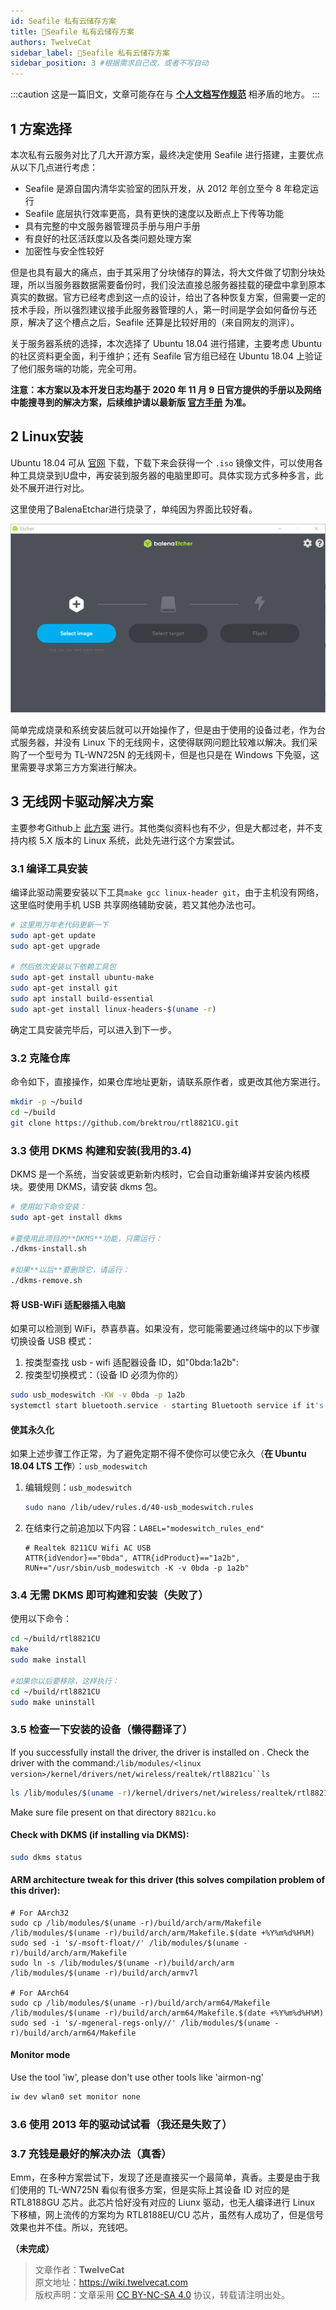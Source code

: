 ```yaml
---
id: Seafile 私有云储存方案
title: 🚧Seafile 私有云储存方案
authors: TwelveCat
sidebar_label: 🚧Seafile 私有云储存方案
sidebar_position: 3 #根据需求自己改，或者不写自动
---
```


:::caution
这是一篇旧文，文章可能存在与 **[个人文档写作规范](./个人文档写作规范.md)** 相矛盾的地方。
:::

## 1 方案选择

本次私有云服务对比了几大开源方案，最终决定使用 Seafile 进行搭建，主要优点从以下几点进行考虑：

- Seafile 是源自国内清华实验室的团队开发，从 2012 年创立至今 8 年稳定运行
- Seafile 底层执行效率更高，具有更快的速度以及断点上下传等功能
- 具有完整的中文服务器管理员手册与用户手册
- 有良好的社区活跃度以及各类问题处理方案
- 加密性与安全性较好 

但是也具有最大的痛点，由于其采用了分块储存的算法，将大文件做了切割分块处理，所以当服务器数据需要备份时，我们没法直接总服务器挂载的硬盘中拿到原本真实的数据。官方已经考虑到这一点的设计，给出了各种恢复方案，但需要一定的技术手段，所以强烈建议接手此服务器管理的人，第一时间是学会如何备份与还原，解决了这个槽点之后，Seafile 还算是比较好用的（来自网友的测评）。

关于服务器系统的选择，本次选择了 Ubuntu 18.04 进行搭建，主要考虑 Ubuntu 的社区资料更全面，利于维护；还有 Seafile 官方组已经在 Ubuntu 18.04 上验证了他们服务端的功能，完全可用。

**注意：本方案以及本开发日志均基于 2020 年 11 月 9 日官方提供的手册以及网络中能搜寻到的解决方案，后续维护请以最新版 [官方手册](https://cloud.seafile.com/published/seafile-manual-cn/overview/components.md) 为准。**

## 2 Linux安装

Ubuntu 18.04 可从 [官网](https://ubuntu.com/download/desktop) 下载，下载下来会获得一个 `.iso` 镜像文件，可以使用各种工具烧录到U盘中，再安装到服务器的电脑里即可。具体实现方式多种多言，此处不展开进行对比。

这里使用了BalenaEtchar进行烧录了，单纯因为界面比较好看。

![balenaEtcher](./../static/img/Seafile/balenaEtcher.png)

简单完成烧录和系统安装后就可以开始操作了，但是由于使用的设备过老，作为台式服务器，并没有 Linux 下的无线网卡，这使得联网问题比较难以解决。我们采购了一个型号为 TL-WN725N 的无线网卡，但是也只是在 Windows 下免驱，这里需要寻求第三方方案进行解决。

## 3 无线网卡驱动解决方案

主要参考Github上 [此方案](https://github.com/brektrou/rtl8821CU) 进行。其他类似资料也有不少，但是大都过老，并不支持内核 5.X 版本的 Linux 系统，此处先进行这个方案尝试。

### 3.1 编译工具安装

编译此驱动需要安装以下工具``make gcc linux-header git``，由于主机没有网络，这里临时使用手机 USB 共享网络辅助安装，若又其他办法也可。

```bash
# 这里用万年老代码更新一下
sudo apt-get update
sudo apt-get upgrade

# 然后依次安装以下依赖工具包
sudo apt-get install ubuntu-make
sudo apt-get install git
sudo apt install build-essential
sudo apt-get install linux-headers-$(uname -r)
```

确定工具安装完毕后，可以进入到下一步。

### 3.2 克隆仓库

命令如下，直接操作，如果仓库地址更新，请联系原作者，或更改其他方案进行。

```bash
mkdir -p ~/build
cd ~/build
git clone https://github.com/brektrou/rtl8821CU.git
```

### 3.3 使用 DKMS 构建和安装(我用的3.4)

DKMS 是一个系统，当安装或更新新内核时，它会自动重新编译并安装内核模块。要使用 DKMS，请安装 dkms 包。

```bash
# 使用如下命令安装：
sudo apt-get install dkms

#要使用此项目的**DKMS**功能，只需运行：
./dkms-install.sh

#如果**以后**要删除它，请运行：
./dkms-remove.sh
```

#### 将 USB-WiFi 适配器插入电脑

如果可以检测到 WiFi，恭喜恭喜。如果没有，您可能需要通过终端中的以下步骤切换设备 USB 模式：

1. 按类型查找 usb - wifi 适配器设备 ID，如"0bda:1a2b":
2. 按类型切换模式：（设备 ID 必须为你的）

```bash
sudo usb_modeswitch -KW -v 0bda -p 1a2b
systemctl start bluetooth.service - starting Bluetooth service if it's in inactive state
```

#### 使其永久化

如果上述步骤工作正常，为了避免定期不得不使你可以使它永久（**在 Ubuntu 18.04 LTS 工作**）：`usb_modeswitch`

1. 编辑规则：`usb_modeswitch`

   ```bash
   sudo nano /lib/udev/rules.d/40-usb_modeswitch.rules
   ```

2. 在结束行之前追加以下内容：`LABEL="modeswitch_rules_end"`

   ```
   # Realtek 8211CU Wifi AC USB
   ATTR{idVendor}=="0bda", ATTR{idProduct}=="1a2b", RUN+="/usr/sbin/usb_modeswitch -K -v 0bda -p 1a2b"
   ```

### 3.4 无需 DKMS 即可构建和安装（失败了）

使用以下命令：

```bash
cd ~/build/rtl8821CU
make
sudo make install

#如果你以后要移除，这样执行：
cd ~/build/rtl8821CU
sudo make uninstall
```

### 3.5 检查一下安装的设备（懒得翻译了）

If you successfully install the driver, the driver is installed on . Check the driver with the command:`/lib/modules/<linux version>/kernel/drivers/net/wireless/realtek/rtl8821cu``ls`

```bash
ls /lib/modules/$(uname -r)/kernel/drivers/net/wireless/realtek/rtl8821cu
```

Make sure file present on that directory `8821cu.ko`

#### Check with **DKMS** (if installing via **DKMS**):

```bash
sudo dkms status
```

#### ARM architecture tweak for this driver (this solves compilation problem of this driver):

```
# For AArch32
sudo cp /lib/modules/$(uname -r)/build/arch/arm/Makefile /lib/modules/$(uname -r)/build/arch/arm/Makefile.$(date +%Y%m%d%H%M)
sudo sed -i 's/-msoft-float//' /lib/modules/$(uname -r)/build/arch/arm/Makefile
sudo ln -s /lib/modules/$(uname -r)/build/arch/arm /lib/modules/$(uname -r)/build/arch/armv7l

# For AArch64
sudo cp /lib/modules/$(uname -r)/build/arch/arm64/Makefile /lib/modules/$(uname -r)/build/arch/arm64/Makefile.$(date +%Y%m%d%H%M)
sudo sed -i 's/-mgeneral-regs-only//' /lib/modules/$(uname -r)/build/arch/arm64/Makefile
```

#### Monitor mode

Use the tool 'iw', please don't use other tools like 'airmon-ng'

```bash
iw dev wlan0 set monitor none
```

### 3.6 使用 2013 年的驱动试试看（我还是失败了）

### 3.7 充钱是最好的解决办法（真香）

Emm，在多种方案尝试下，发现了还是直接买一个最简单，真香。主要是由于我们使用的 TL-WN725N 看似有很多方案，但是实际上其设备 ID 对应的是 RTL8188GU 芯片。此芯片恰好没有对应的 Liunx 驱动，也无人编译进行 Linux 下移植，网上流传的方案均为 RTL8188EU/CU 芯片，虽然有人成功了，但是信号效果也并不佳。所以，充钱吧。

**（未完成）**

> 文章作者：**TwelveCat**  
> 原文地址：<https://wiki.twelvecat.com>  
> 版权声明：文章采用 [CC BY-NC-SA 4.0](https://creativecommons.org/licenses/by-nc-sa/4.0/deed.zh) 协议，转载请注明出处。